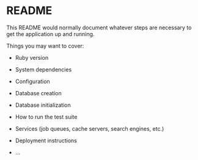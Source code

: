 # README

<!-- 日本郵便のAPIを用いて作成
https://zipcloud.ibsnet.co.jp/doc/api -->

This README would normally document whatever steps are necessary to get the
application up and running.

Things you may want to cover:

* Ruby version

* System dependencies

* Configuration

* Database creation

* Database initialization

* How to run the test suite

* Services (job queues, cache servers, search engines, etc.)

* Deployment instructions

* ...
